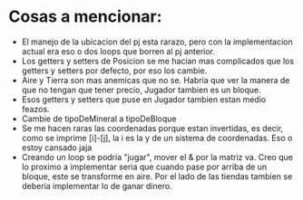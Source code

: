 # Cosas a mencionar:
* El manejo de la ubicacion del pj esta rarazo, pero con la implementacion actual era eso o dos loops que borren al pj anterior.
* Los getters y setters de Posicion se me hacian mas complicados que los getters y setters por defecto, por eso los cambie.
* Aire y Tierra son mas anemicas que no se. Habria que ver la manera de que no tengan que tener precio, Jugador tambien es un bloque.
* Esos getters y setters que puse en Jugador tambien estan medio feazos.
* Cambie de tipoDeMineral a tipoDeBloque
* Se me hacen raras las coordenadas porque estan invertidas, es decir, como se imprime [i]-[j], la i es la y de un sistema de coordenadas. Eso o estoy cansado jaja
* Creando un loop se podria "jugar", mover el & por la matriz va. Creo que lo proximo a implementar seria que cuando pase por arriba de un bloque, este se transforme en aire. Por el lado de las tiendas tambien se deberia implementar lo de ganar dinero.
